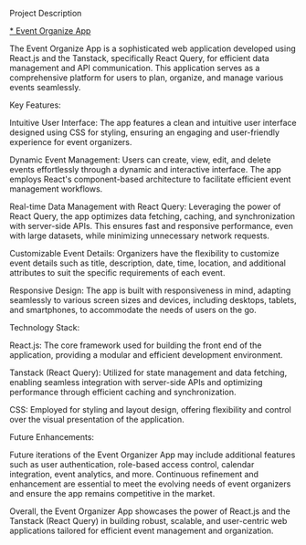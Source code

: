 Project Description

<a href="https://event-organize.netlify.app/">* Event Organize App<a/>

The Event Organize App is a sophisticated web application developed using React.js and the Tanstack, specifically React Query, for efficient data management and API communication. This application serves as a comprehensive platform for users to plan, organize, and manage various events seamlessly.

Key Features:

Intuitive User Interface: The app features a clean and intuitive user interface designed using CSS for styling, ensuring an engaging and user-friendly experience for event organizers.

Dynamic Event Management: Users can create, view, edit, and delete events effortlessly through a dynamic and interactive interface. The app employs React's component-based architecture to facilitate efficient event management workflows.

Real-time Data Management with React Query: Leveraging the power of React Query, the app optimizes data fetching, caching, and synchronization with server-side APIs. This ensures fast and responsive performance, even with large datasets, while minimizing unnecessary network requests.

Customizable Event Details: Organizers have the flexibility to customize event details such as title, description, date, time, location, and additional attributes to suit the specific requirements of each event.


Responsive Design: The app is built with responsiveness in mind, adapting seamlessly to various screen sizes and devices, including desktops, tablets, and smartphones, to accommodate the needs of users on the go.

Technology Stack:

React.js: The core framework used for building the front end of the application, providing a modular and efficient development environment.

Tanstack (React Query): Utilized for state management and data fetching, enabling seamless integration with server-side APIs and optimizing performance through efficient caching and synchronization.

CSS: Employed for styling and layout design, offering flexibility and control over the visual presentation of the application.

Future Enhancements:

Future iterations of the Event Organizer App may include additional features such as user authentication, role-based access control, calendar integration, event analytics, and more. Continuous refinement and enhancement are essential to meet the evolving needs of event organizers and ensure the app remains competitive in the market.

Overall, the Event Organizer App showcases the power of React.js and the Tanstack (React Query) in building robust, scalable, and user-centric web applications tailored for efficient event management and organization.

